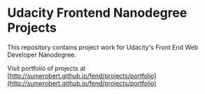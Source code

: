 # Udacity Frontend Nanodegree Projects

This repository contains project work for Udacity's Front End Web Developer Nanodegree.

Visit portfolio of projects at [http://sunwrobert.github.io/fend/projects/portfolio](http://sunwrobert.github.io/fend/projects/portfolio)
